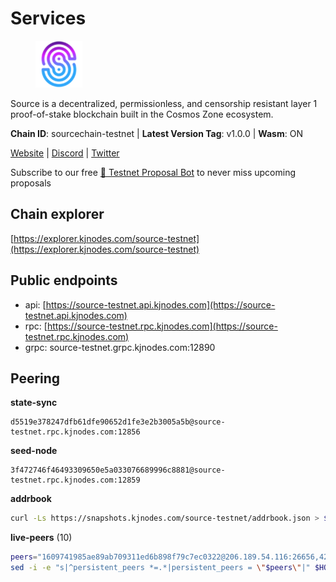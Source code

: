 # Services

<figure><img src="https://raw.githubusercontent.com/kj89/cosmos-images/main/logos/source.png" alt=""><figcaption></figcaption></figure>

Source is a decentralized, permissionless, and censorship resistant layer 1 proof-of-stake blockchain built in the Cosmos Zone ecosystem.

**Chain ID**: sourcechain-testnet | **Latest Version Tag**: v1.0.0 | **Wasm**: ON

[Website](https://www.sourceprotocol.io) | [Discord](https://discord.io/SourceProtocol) | [Twitter](https://www.twitter.com/sourceprotocol_)



Subscribe to our free [🤖 Testnet Proposal Bot](https://t.me/kjnodes_testnet_proposal_bot) to never miss upcoming proposals


## Chain explorer
[https://explorer.kjnodes.com/source-testnet](https://explorer.kjnodes.com/source-testnet)

## Public endpoints

* api: [https://source-testnet.api.kjnodes.com](https://source-testnet.api.kjnodes.com)
* rpc: [https://source-testnet.rpc.kjnodes.com](https://source-testnet.rpc.kjnodes.com)
* grpc: source-testnet.grpc.kjnodes.com:12890

## Peering

**state-sync**

```text
d5519e378247dfb61dfe90652d1fe3e2b3005a5b@source-testnet.rpc.kjnodes.com:12856
```

**seed-node**

```text
3f472746f46493309650e5a033076689996c8881@source-testnet.rpc.kjnodes.com:12859
```

**addrbook**
```bash
curl -Ls https://snapshots.kjnodes.com/source-testnet/addrbook.json > $HOME/.source/config/addrbook.json
```

**live-peers** (10)
```bash
peers="1609741985ae89ab709311ed6b898f79c7ec0322@206.189.54.116:26656,42bb6ea45070248f5ea1d7c26db7665498a5b8c4@173.249.42.162:28656,a03f76044c11ae4e6395413745f78ef2a39d5c07@165.232.42.205:26656,291a397d001fca8cf2991dfce8bc6f724d44295c@75.119.132.25:29656,da23ed57fc3d03b3864c309b589f2b5130a04a9f@65.109.111.204:28656,c4a25dde02d45af2d9f90e10d136c5d399183730@38.242.137.186:28656,071b2ba352b966e3af4f4fd0568beb923bf354d4@95.217.153.19:26656,49b025c08193c8846956423ac80504b0bab2b777@185.182.187.239:26656,46ae715de3bcf284ff997b841e6e82f279e3654f@154.26.153.179:26656,d5519e378247dfb61dfe90652d1fe3e2b3005a5b@65.109.68.190:12856"
sed -i -e "s|^persistent_peers *=.*|persistent_peers = \"$peers\"|" $HOME/.source/config/config.toml
```

